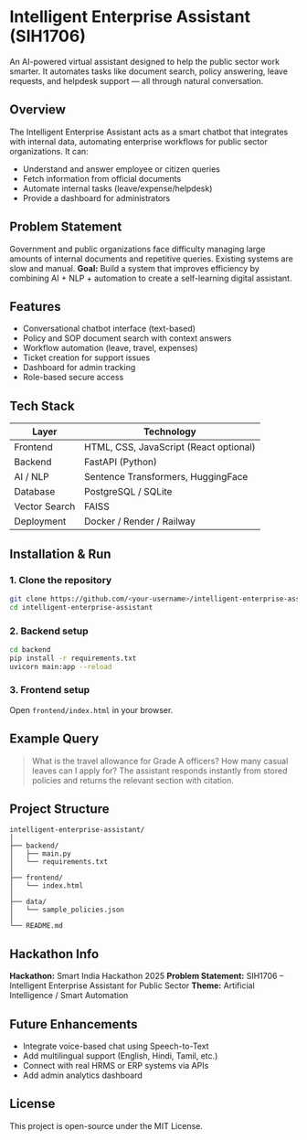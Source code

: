 


# Intelligent Enterprise Assistant (SIH1706)

An AI-powered virtual assistant designed to help the public sector work smarter. It automates tasks like document search, policy answering, leave requests, and helpdesk support — all through natural conversation.

## Overview

The Intelligent Enterprise Assistant acts as a smart chatbot that integrates with internal data, automating enterprise workflows for public sector organizations.
It can:

* Understand and answer employee or citizen queries
* Fetch information from official documents
* Automate internal tasks (leave/expense/helpdesk)
* Provide a dashboard for administrators

## Problem Statement

Government and public organizations face difficulty managing large amounts of internal documents and repetitive queries. Existing systems are slow and manual.
**Goal:** Build a system that improves efficiency by combining AI + NLP + automation to create a self-learning digital assistant.

## Features

* Conversational chatbot interface (text-based)
* Policy and SOP document search with context answers
* Workflow automation (leave, travel, expenses)
* Ticket creation for support issues
* Dashboard for admin tracking
* Role-based secure access

## Tech Stack

| Layer         | Technology                             |
| ------------- | -------------------------------------- |
| Frontend      | HTML, CSS, JavaScript (React optional) |
| Backend       | FastAPI (Python)                       |
| AI / NLP      | Sentence Transformers, HuggingFace     |
| Database      | PostgreSQL / SQLite                    |
| Vector Search | FAISS                                  |
| Deployment    | Docker / Render / Railway              |

## Installation & Run

### 1. Clone the repository

```bash
git clone https://github.com/<your-username>/intelligent-enterprise-assistant.git
cd intelligent-enterprise-assistant
```

### 2. Backend setup

```bash
cd backend
pip install -r requirements.txt
uvicorn main:app --reload
```

### 3. Frontend setup

Open `frontend/index.html` in your browser.

## Example Query

> What is the travel allowance for Grade A officers?
> How many casual leaves can I apply for?
> The assistant responds instantly from stored policies and returns the relevant section with citation.

## Project Structure

```
intelligent-enterprise-assistant/
│
├── backend/
│   ├── main.py
│   └── requirements.txt
│
├── frontend/
│   └── index.html
│
├── data/
│   └── sample_policies.json
│
└── README.md
```



## Hackathon Info

**Hackathon:** Smart India Hackathon 2025
**Problem Statement:** SIH1706 – Intelligent Enterprise Assistant for Public Sector
**Theme:** Artificial Intelligence / Smart Automation

## Future Enhancements

* Integrate voice-based chat using Speech-to-Text
* Add multilingual support (English, Hindi, Tamil, etc.)
* Connect with real HRMS or ERP systems via APIs
* Add admin analytics dashboard

## License

This project is open-source under the MIT License.


